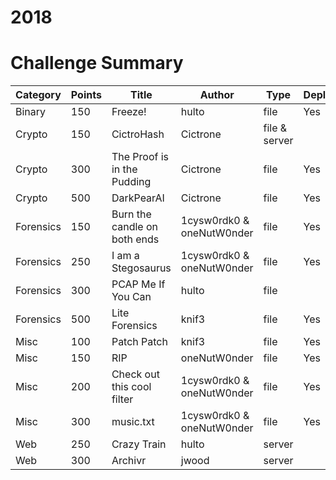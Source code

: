 # 2018

# Challenge Summary
| Category  | Points | Title                        | Author                    | Type          | Deployed |
|-----------|--------|------------------------------|---------------------------|---------------|----------|
| Binary    | 150    | Freeze!                      | hulto                     | file          | Yes      |
| Crypto    | 150    | CictroHash                   | Cictrone                  | file & server |          |
| Crypto    | 300    | The Proof is in the Pudding  | Cictrone                  | file          | Yes      |
| Crypto    | 500    | DarkPearAI                   | Cictrone                  | file          | Yes      |
| Forensics | 150    | Burn the candle on both ends | 1cysw0rdk0 & oneNutW0nder | file          | Yes      |
| Forensics | 250    | I am a Stegosaurus           | 1cysw0rdk0 & oneNutW0nder | file          | Yes      |
| Forensics | 300    | PCAP Me If You Can           | hulto                     | file          |          |
| Forensics | 500    | Lite Forensics               | knif3                     | file          | Yes      |
| Misc      | 100    | Patch Patch                  | knif3                     | file          | Yes      |
| Misc      | 150    | RIP                          | oneNutW0nder              | file          | Yes      |
| Misc      | 200    | Check out this cool filter   | 1cysw0rdk0 & oneNutW0nder | file          | Yes      |
| Misc      | 300    | music.txt                    | 1cysw0rdk0 & oneNutW0nder | file          | Yes      |
| Web       | 250    | Crazy Train                  | hulto                     | server        |          |
| Web       | 300    | Archivr                      | jwood                     | server        |          |